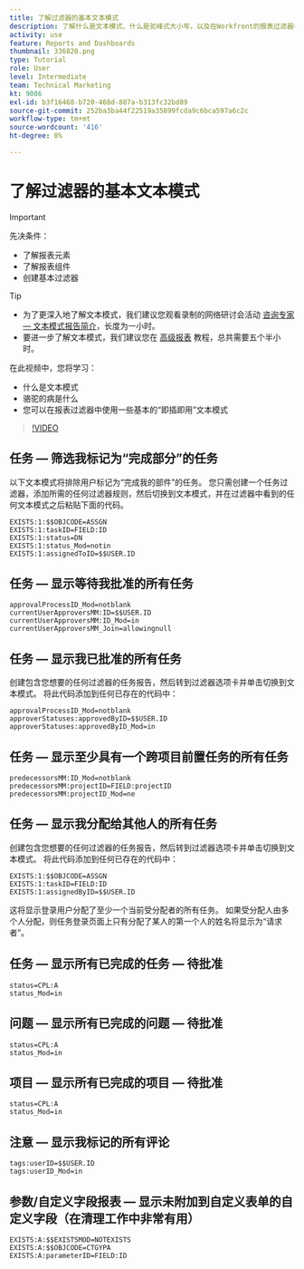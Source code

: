 ```yaml
---
title: 了解过滤器的基本文本模式
description: 了解什么是文本模式、什么是驼峰式大小写，以及在Workfront的报表过滤器中可以使用的一些基本的“即插即用”文本模式。
activity: use
feature: Reports and Dashboards
thumbnail: 336820.png
type: Tutorial
role: User
level: Intermediate
team: Technical Marketing
kt: 9086
exl-id: b3f16468-b720-468d-887a-b313fc32bd89
source-git-commit: 252ba3ba44f22519a35899fcda9c6bca597a6c2c
workflow-type: tm+mt
source-wordcount: '416'
ht-degree: 0%

---
```


# 了解过滤器的基本文本模式

>[!IMPORTANT]
>
>先决条件：
>
>* 了解报表元素
>* 了解报表组件
>* 创建基本过滤器


>[!TIP]
>
>* 为了更深入地了解文本模式，我们建议您观看录制的网络研讨会活动 [咨询专家 — 文本模式报告简介](https://experienceleague.adobe.com/docs/workfront-events/events/reporting-and-dashboards/introduction-to-text-mode-reporting.html?lang=en)，长度为一小时。
>* 要进一步了解文本模式，我们建议您在 [高级报表](https://experienceleague.adobe.com/docs/workfront-learn/tutorials-workfront/reporting/advanced-reporting/welcome-to-advanced-reporting.html?lang=en) 教程，总共需要五个半小时。



在此视频中，您将学习：

* 什么是文本模式
* 骆驼的病是什么
* 您可以在报表过滤器中使用一些基本的“即插即用”文本模式

>[!VIDEO](https://video.tv.adobe.com/v/336820/?quality=12)


## 任务 — 筛选我标记为“完成部分”的任务

以下文本模式将排除用户标记为“完成我的部件”的任务。 您只需创建一个任务过滤器，添加所需的任何过滤器规则，然后切换到文本模式，并在过滤器中看到的任何文本模式之后粘贴下面的代码。

```
EXISTS:1:$$OBJCODE=ASSGN  
EXISTS:1:taskID=FIELD:ID  
EXISTS:1:status=DN  
EXISTS:1:status_Mod=notin  
EXISTS:1:assignedToID=$$USER.ID 
```

## 任务 — 显示等待我批准的所有任务

```
approvalProcessID_Mod=notblank
currentUserApproversMM:ID=$$USER.ID
currentUserApproversMM:ID_Mod=in
currentUserApproversMM_Join=allowingnull
```

## 任务 — 显示我已批准的所有任务

创建包含您想要的任何过滤器的任务报告，然后转到过滤器选项卡并单击切换到文本模式。 将此代码添加到任何已存在的代码中：

```
approvalProcessID_Mod=notblank
approverStatuses:approvedByID=$$USER.ID
approverStatuses:approvedByID_Mod=in
```

## 任务 — 显示至少具有一个跨项目前置任务的所有任务

```
predecessorsMM:ID_Mod=notblank
predecessorsMM:projectID=FIELD:projectID
predecessorsMM:projectID_Mod=ne
```

## 任务 — 显示我分配给其他人的所有任务

创建包含您想要的任何过滤器的任务报告，然后转到过滤器选项卡并单击切换到文本模式。 将此代码添加到任何已存在的代码中：

```
EXISTS:1:$$OBJCODE=ASSGN
EXISTS:1:taskID=FIELD:ID
EXISTS:1:assignedByID=$$USER.ID
```

这将显示登录用户分配了至少一个当前受分配者的所有任务。 如果受分配人由多个人分配，则任务登录页面上只有分配了某人的第一个人的姓名将显示为“请求者”。

## 任务 — 显示所有已完成的任务 — 待批准

```
status=CPL:A
status_Mod=in
```


## 问题 — 显示所有已完成的问题 — 待批准

```
status=CPL:A
status_Mod=in
```


## 项目 — 显示所有已完成的项目 — 待批准

```
status=CPL:A
status_Mod=in
```


## 注意 — 显示我标记的所有评论

```
tags:userID=$$USER.ID
tags:userID_Mod=in
```


## 参数/自定义字段报表 — 显示未附加到自定义表单的自定义字段（在清理工作中非常有用）

```
EXISTS:A:$$EXISTSMOD=NOTEXISTS
EXISTS:A:$$OBJCODE=CTGYPA
EXISTS:A:parameterID=FIELD:ID
```
